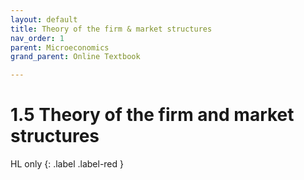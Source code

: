 ```yaml
---
layout: default
title: Theory of the firm & market structures
nav_order: 1
parent: Microeconomics
grand_parent: Online Textbook

---
```


# 1.5 Theory of the firm and market structures

HL only
{: .label .label-red }
